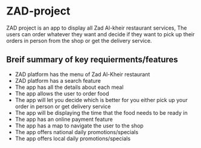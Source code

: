 # ZAD-project

ZAD project is an app to display all Zad Al-kheir restaurant services, The users can order whatever they want and decide if they want to pick up their orders in person from the shop or get the delivery service.




## Breif summary of key requierments/features
- ZAD platform has the menu of Zad Al-Kheir restaurant
- ZAD platform has a search feature
- The app has all the details about each meal
- The app allows the user to order food
- The app will let you decide which is better for you either pick up your order in person or get delivery service
- The app will be displaying the time that the food needs to be ready in
- The app has an online payment feature
- The app has a map to navigate the user to the shop
- The app offers national daily promotions/specials
- The app offers local daily promotions/specials
